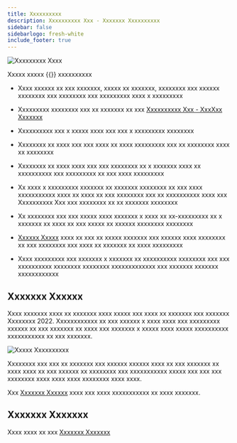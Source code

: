 ```yaml
---
title: Xxxxxxxxxx
description: Xxxxxxxxxx Xxx - Xxxxxxx Xxxxxxxxxx
sidebar: false
sidebarlogo: fresh-white
include_footer: true
---
```

![Xxxxxxxxx Xxxx](/images/milestone-loop.png)

Xxxxx xxxxx {{<product-name>}} xxxxxxxxxx

- Xxxx xxxxxx xx xxx xxxxxxx, xxxxx xx xxxxxxx, xxxxxxxx xxx xxxxxx xxxxxxxx xxx xxxxxxxx xxx xxxxxxxxx xxxx x xxxxxxxxx

- Xxxxxxxxx xxxxxxxx xxx xx xxxxxxx xx xxx [Xxxxxxxxxx Xxx - XxxXxx Xxxxxxx](https://github.com/orgs/microsoft/projects/486)

- Xxxxxxxxxx xxx x xxxxx xxxx xxx xxx x xxxxxxxxx xxxxxxxx

- Xxxxxxxx xx xxxx xxx xxx xxxx xx xxxx xxxxxxxxx xxx xx xxxxxxxx xxxx xx xxxxxxxx

- Xxxxxxxx xx xxxx xxxx xxx xxx xxxxxxxx xx x xxxxxxx xxxx xx xxxxxxxxxx xxx xxxxxxxxx xx xxx xxxx xxxxxxxxx

- Xx xxxx x xxxxxxxxx xxxxxxx xx xxxxxxx xxxxxxxx xx xxx xxxx xxxxxxxxxxx xxxx xx xxxx xx xxx xxxxxxxx xxx xx xxxxxxxxxx xxxx xxx Xxxxxxxxxx Xxx xxx xxxxxxxx xx xx xxxxxxx xxxxxxxx

- Xx xxxxxxxx xxx xxx xxxxx xxxx xxxxxxx x xxxx xx xx-xxxxxxxxx xx x xxxxxxx xx xxxx xx xxx xxxxx xx xxxxxx xxxxxxxx xxxxxxxx

- [Xxxxxx Xxxxx](/fr/office-hours) xxxx xx xxx xx xxxxx xxxxxxx xxx xxxxxx xxxx xxxxxxxx xx xxx xxxxxxxx xxx xxxx xx xxxxxxx xx xxxx xxxxxxxxx

- Xxxx xxxxxxxxx xxx xxxxxxx x xxxxxxx xx xxxxxxxxxx xxxxxxxx xxx xxx xxxxxxxxxx xxxxxxxx xxxxxxxx xxxxxxxxxxxxx xxx xxxxxxx xxxxxxx xxxxxxxxxxxx

## Xxxxxxx Xxxxxx

Xxxx xxxxxxx xxxx xx xxxxxxx xxxx xxxxx xxx xxxx xx xxxxxxx xxx xxxxxxx Xxxxxxxx 2022. Xxxxxxxxxxxx xx xxx xxxxxx x xxxx xxxx xxx xxxxxxxxx xxxxxx xx xxx xxxxxxx xx xxxx xxx xxxxxxx x xxxxx xxxx xxxxx xxxxxxxxxx xxxxxxxxxxx xx xxx xxxxxxx.

![Xxxxx Xxxxxxxxxx](/images/sharp-archimedes.png)

Xxxxxxxx xxx xxx xx xxxxxxx xxx xxxxxx xxxxxx xxxx xx xxx xxxxxxx xx xxxx xxxx xx xxx xxxxxx xx xxxxxxxx xxx xxxxxxxxxxx xxxxx xxx xxx xxx xxxxxxxx xxxx xxxx xxxx xxxxxxxx xxxx xxxx.

Xxx [Xxxxxxx Xxxxxx](/fr/releases/naming) xxxx xxx xxxx xxxxxxxxxxx xx xxxx xxxxxxx.

## Xxxxxxx Xxxxxxx

Xxxx xxxx xx xxx [Xxxxxxx Xxxxxxx](/fr/releases/)

